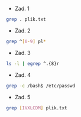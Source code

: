 * Zad. 1
```sh
grep . plik.txt
```

* Zad. 2
```sh
grep ^[0-9] pl*
```

* Zad. 3
```sh
ls -l | egrep ^.{8}r
```

* Zad. 4
```sh
grep -c /bash$ /etc/passwd
```

* Zad. 5
```sh
grep [IVXLCDM] plik.txt
```

